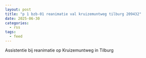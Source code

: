 ```yaml
---
layout: post
title: "p 1 bzb-01 reanimatie val kruizemuntweg tilburg 209432"
date: 2025-06-30
categories: 
  - rss
tags: 
  - feed
---
```


Assistentie bij reanimatie op Kruizemuntweg in Tilburg
